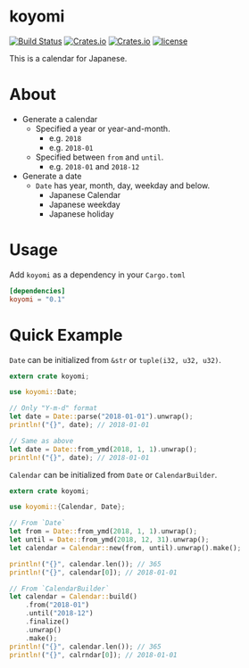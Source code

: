 koyomi
======

[![Build Status](https://travis-ci.org/panther-king/koyomi.svg?branch=master)](https://travis-ci.org/panther-king/koyomi) [![Crates.io](https://img.shields.io/crates/v/koyomi.svg)](https://crates.io/crates/koyomi) [![Crates.io](https://img.shields.io/crates/d/koyomi.svg)](https://crates.io/crates/koyomi) [![license](http://img.shields.io/badge/license-MIT-blue.svg)](https://github.com/panther-king/koyomi/blob/master/LICENSE)

This is a calendar for Japanese.

About
=====

- Generate a calendar
    - Specified a year or year-and-month.
        - e.g. `2018`
        - e.g. `2018-01`
    - Specified between `from` and `until`.
        - e.g. `2018-01` and `2018-12`
- Generate a date
    - `Date` has year, month, day, weekday and below.
        - Japanese Calendar
        - Japanese weekday
        - Japanese holiday

Usage
=====

Add `koyomi` as a dependency in your `Cargo.toml`

```toml
[dependencies]
koyomi = "0.1"
```

Quick Example
=============

`Date` can be initialized from `&str` or `tuple(i32, u32, u32)`.

```rust
extern crate koyomi;

use koyomi::Date;

// Only "Y-m-d" format
let date = Date::parse("2018-01-01").unwrap();
println!("{}", date); // 2018-01-01

// Same as above
let date = Date::from_ymd(2018, 1, 1).unwrap();
println!("{}", date); // 2018-01-01
```

`Calendar` can be initialized from `Date` or `CalendarBuilder`.

``` rust
extern crate koyomi;

use koyomi::{Calendar, Date};

// From `Date`
let from = Date::from_ymd(2018, 1, 1).unwrap();
let until = Date::from_ymd(2018, 12, 31).unwrap();
let calendar = Calendar::new(from, until).unwrap().make();

println!("{}", calendar.len()); // 365
println!("{}", calendar[0]); // 2018-01-01

// From `CalendarBuilder`
let calendar = Calendar::build()
    .from("2018-01")
    .until("2018-12")
    .finalize()
    .unwrap()
    .make();
println!("{}", calendar.len()); // 365
println!("{}", calrndar[0]); // 2018-01-01
```
